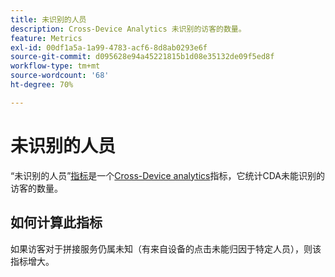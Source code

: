 ```yaml
---
title: 未识别的人员
description: Cross-Device Analytics 未识别的访客的数量。
feature: Metrics
exl-id: 00df1a5a-1a99-4783-acf6-8d8ab0293e6f
source-git-commit: d095628e94a45221815b1d08e35132de09f5ed8f
workflow-type: tm+mt
source-wordcount: '68'
ht-degree: 70%

---
```


# 未识别的人员

“未识别的人员”[指标](overview.md)是一个[Cross-Device analytics](../cda/overview.md)指标，它统计CDA未能识别的访客的数量。

## 如何计算此指标

如果访客对于拼接服务仍属未知（有来自设备的点击未能归因于特定人员），则该指标增大。
